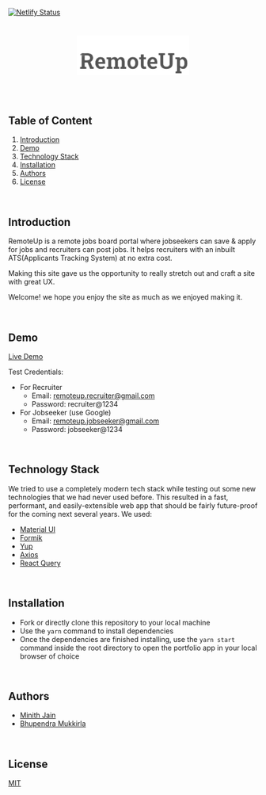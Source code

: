 [![Netlify Status](https://api.netlify.com/api/v1/badges/3a60744f-678f-4f08-a360-7d2e2dcb6560/deploy-status)](https://app.netlify.com/sites/remote-up/deploys)

#
<p align="center">
        <a href="https://remote-up.netlify.app"><img src="./src/components/AuthProvider/RemoteUp.png" height="80">
        <h4 align="center"></h4><br/></a>
</p>

#

## Table of Content 
1. [Introduction](#introduction)
2. [Demo](#demo)
3. [Technology Stack](#technology-stack)
4. [Installation](#installation)
5. [Authors](#authors)
6. [License](#license)

<br/>

## Introduction
RemoteUp is a remote jobs board portal where jobseekers can save & apply for jobs and recruiters can post jobs. It helps recruiters with an inbuilt ATS(Applicants Tracking System) at no extra cost.

Making this site gave us the opportunity to really stretch out and craft a site with great UX.

Welcome! we hope you enjoy the site as much as we enjoyed making it.

<br/>

## Demo

[Live Demo](https://remote-up.netlify.app)

Test Credentials:
- For Recruiter
  - Email: remoteup.recruiter@gmail.com
  - Password: recruiter@1234
- For Jobseeker (use Google)
  - Email: remoteup.jobseeker@gmail.com
  - Password: jobseeker@1234

<br/>

## Technology Stack
We tried to use a completely modern tech stack while testing out some new technologies that we had never used before. This resulted in a fast, performant, and easily-extensible web app that should be fairly future-proof for the coming next several years. We used:

- [Material UI](https://mui.com)
- [Formik](https://formik.org/)
- [Yup](https://github.com/jquense/yup)
- [Axios](https://axios-http.com/docs/intro)
- [React Query](https://react-query.tanstack.com/)

<br/>

## Installation
- Fork or directly clone this repository to your local machine
- Use the `yarn` command to install dependencies
- Once the dependencies are finished installing, use the `yarn start` command inside the root directory to open the portfolio app in your local browser of choice

<br/>

## Authors

- [Minith Jain](https://www.github.com/minithb)
- [Bhupendra Mukkirla](https://github.com/bhupen13au)

<br/>

## License

[MIT](https://opensource.org/licenses/MIT)
